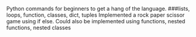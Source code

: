 Python commands for beginners to get a hang of the language. ###lists, loops, function, classes, dict, tuples
Implemented a rock paper scissor game using if else.
Could also be implemented using functions, nested functions, nested classes
